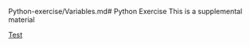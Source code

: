 Python-exercise/Variables.md# Python Exercise
This is a supplemental material

[Test](https://github.com/d-khan/Python-exercise/blob/main/Variables.md)

```{include} d-khan/Python-exercise/Variables.md
```

